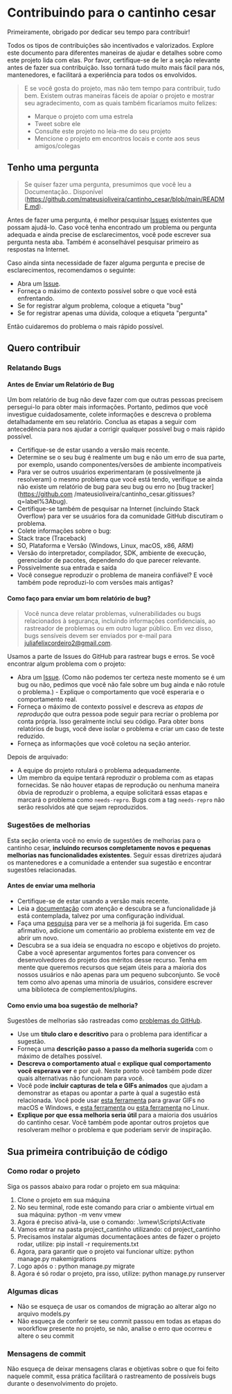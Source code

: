 <!-- omit in toc -->
# Contribuindo para o cantinho cesar

Primeiramente, obrigado por dedicar seu tempo para contribuir! 

Todos os tipos de contribuições são incentivados e valorizados. Explore este documento para diferentes maneiras de ajudar e detalhes sobre como este projeto lida com elas. Por favor, certifique-se de ler a seção relevante antes de fazer sua contribuição. Isso tornará tudo muito mais fácil para nós, mantenedores, e facilitará a experiência para todos os envolvidos.

> E se você gosta do projeto, mas não tem tempo para contribuir, tudo bem. Existem outras maneiras fáceis de apoiar o projeto e mostrar seu agradecimento, com as quais também ficaríamos muito felizes:
> - Marque o projeto com uma estrela
> - Tweet sobre ele
> - Consulte este projeto no leia-me do seu projeto
> - Mencione o projeto em encontros locais e conte aos seus amigos/colegas

## Tenho uma pergunta

> Se quiser fazer uma pergunta, presumimos que você leu a Documentação.. Disponível (https://github.com/mateusioliveira/cantinho_cesar/blob/main/README.md).

Antes de fazer uma pergunta, é melhor pesquisar [Issues](https://github.com/mateusioliveira/cantinho_cesar.git/issues) existentes que possam ajudá-lo. Caso você tenha encontrado um problema ou pergunta adequada e ainda precise de esclarecimentos, você pode escrever sua pergunta nesta aba. Também é aconselhável pesquisar primeiro as respostas na Internet.

Caso ainda sinta necessidade de fazer alguma pergunta e precise de esclarecimentos, recomendamos o seguinte:

- Abra um [Issue](https://github.com/mateusioliveira/cantinho_cesar.git/issues/new).
- Forneça o máximo de contexto possível sobre o que você está enfrentando.
- Se for registrar algum problema, coloque a etiqueta "bug"
- Se for registrar apenas uma dúvida, coloque a etiqueta "pergunta"

Então cuidaremos do problema o mais rápido possível. 

## Quero contribuir

### Relatando Bugs

#### Antes de Enviar um Relatório de Bug

Um bom relatório de bug não deve fazer com que outras pessoas precisem persegui-lo para obter mais informações. Portanto, pedimos que você investigue cuidadosamente, colete informações e descreva o problema detalhadamente em seu relatório. Conclua as etapas a seguir com antecedência para nos ajudar a corrigir qualquer possível bug o mais rápido possível.

- Certifique-se de estar usando a versão mais recente.
- Determine se o seu bug é realmente um bug e não um erro de sua parte, por exemplo, usando componentes/versões de ambiente incompatíveis 
- Para ver se outros usuários experimentaram (e possivelmente já resolveram) o mesmo problema que você está tendo, verifique se ainda não existe um relatório de bug para seu bug ou erro no [bug tracker](https://github.com /mateusioliveira/cantinho_cesar.gitissues?q=label%3Abug).
- Certifique-se também de pesquisar na Internet (incluindo Stack Overflow) para ver se usuários fora da comunidade GitHub discutiram o problema.
- Colete informações sobre o bug:
- Stack trace (Traceback)
- SO, Plataforma e Versão (Windows, Linux, macOS, x86, ARM)
- Versão do interpretador, compilador, SDK, ambiente de execução, gerenciador de pacotes, dependendo do que parecer relevante.
- Possivelmente sua entrada e saída
- Você consegue reproduzir o problema de maneira confiável? E você também pode reproduzi-lo com versões mais antigas?

#### Como faço para enviar um bom relatório de bug?

> Você nunca deve relatar problemas, vulnerabilidades ou bugs relacionados à segurança, incluindo informações confidenciais, ao rastreador de problemas ou em outro lugar público. Em vez disso, bugs sensíveis devem ser enviados por e-mail para <juliafelixcordeiro2@gmail.com>.

Usamos a parte de Issues do GitHub para rastrear bugs e erros. Se você encontrar algum problema com o projeto:

- Abra um [Issue](https://github.com/mateusioliveira/cantinho_cesar.git/issues/new). (Como não podemos ter certeza neste momento se é um bug ou não, pedimos que você não fale sobre um bug ainda e não rotule o problema.) -
Explique o comportamento que você esperaria e o comportamento real.
- Forneça o máximo de contexto possível e descreva as *etapas de reprodução* que outra pessoa pode seguir para recriar o problema por conta própria. Isso geralmente inclui seu código. Para obter bons relatórios de bugs, você deve isolar o problema e criar um caso de teste reduzido.
- Forneça as informações que você coletou na seção anterior.

Depois de arquivado:

- A equipe do projeto rotulará o problema adequadamente.
- Um membro da equipe tentará reproduzir o problema com as etapas fornecidas. Se não houver etapas de reprodução ou nenhuma maneira óbvia de reproduzir o problema, a equipe solicitará essas etapas e marcará o problema como `needs-repro`. Bugs com a tag `needs-repro` não serão resolvidos até que sejam reproduzidos.

### Sugestões de melhorias

Esta seção orienta você no envio de sugestões de melhorias para o cantinho cesar, **incluindo recursos completamente novos e pequenas melhorias nas funcionalidades existentes**. Seguir essas diretrizes ajudará os mantenedores e a comunidade a entender sua sugestão e encontrar sugestões relacionadas.

#### Antes de enviar uma melhoria

- Certifique-se de estar usando a versão mais recente.
- Leia a [documentação](https://github.com/mateusioliveira/cantinho_cesar/blob/main/README.md) com atenção e descubra se a funcionalidade já está contemplada, talvez por uma configuração individual.
- Faça uma [pesquisa](https://github.com/mateusioliveira/cantinho_cesar.git/issues) para ver se a melhoria já foi sugerida. Em caso afirmativo, adicione um comentário ao problema existente em vez de abrir um novo.
- Descubra se a sua ideia se enquadra no escopo e objetivos do projeto. Cabe a você apresentar argumentos fortes para convencer os desenvolvedores do projeto dos méritos desse recurso. Tenha em mente que queremos recursos que sejam úteis para a maioria dos nossos usuários e não apenas para um pequeno subconjunto. Se você tem como alvo apenas uma minoria de usuários, considere escrever uma biblioteca de complementos/plugins.

#### Como envio uma boa sugestão de melhoria?

Sugestões de melhorias são rastreadas como [problemas do GitHub](https://github.com/mateusioliveira/cantinho_cesar.git/issues).

- Use um **título claro e descritivo** para o problema para identificar a sugestão.
- Forneça uma **descrição passo a passo da melhoria sugerida** com o máximo de detalhes possível.
- **Descreva o comportamento atual** e **explique qual comportamento você esperava ver** e por quê. Neste ponto você também pode dizer quais alternativas não funcionam para você.
- Você pode **incluir capturas de tela e GIFs animados** que ajudam a demonstrar as etapas ou apontar a parte à qual a sugestão está relacionada. Você pode usar [esta ferramenta](https://www.cockos.com/licecap/) para gravar GIFs no macOS e Windows, e [esta ferramenta](https://github.com/colinkeenan/silentcast) ou [esta ferramenta](https://github.com/GNOME/byzanz) no Linux.
- **Explique por que essa melhoria seria útil** para a maioria dos usuários do cantinho cesar. Você também pode apontar outros projetos que resolveram melhor o problema e que poderiam servir de inspiração.


## Sua primeira contribuição de código 

### Como rodar o projeto

Siga os passos abaixo para rodar o projeto em sua máquina:
1. Clone o projeto em sua máquina
2. No seu terminal, rode este comando para criar o ambiente virtual em sua máquina: python -m venv vmew
3. Agora é preciso ativá-la, use o comando: .\vmew\Scripts\Activate
4. Vamos entrar na pasta project_cantinho utilizando: cd project_cantinho
5. Precisamos instalar algumas documentaçãoes antes de fazer o projeto rodar, utilize: pip install -r requirements.txt
6. Agora, para garantir que o projeto vai funcionar ultize: python manage.py makemigrations
7. Logo após o : python manage.py migrate
8. Agora é só rodar o projeto, pra isso, utilize: python manage.py runserver

### Algumas dicas

- Não se esqueça de usar os comandos de migração ao alterar algo no arquivo models.py
- Não esqueça de conferir se seu commit passou em todas as etapas do woorkflow presente no projeto, se não, analise o erro que ocorreu e altere o seu commit
   
### Mensagens de commit 

Não esqueça de deixar mensagens claras e objetivas sobre o que foi feito naquele commit, essa prática facilitará o rastreamento de possíveis bugs durante o desenvolvimento do projeto.

